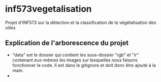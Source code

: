 # inf573vegetalisation
Projet d'INF573 sur la détection et la classification de la végétalisation des villes

## Explication de l'arborescence du projet
- "data" est le dossier qui contient les sous-dossier "rgb" et "ir" contenant eux-mêmes les images sur lesquelles nous faisons fonctionner le code. Il est dans le gitignore et doit donc être ajouté à la main.
- 
